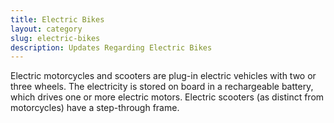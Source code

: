 ```yaml
---
title: Electric Bikes
layout: category
slug: electric-bikes
description: Updates Regarding Electric Bikes
---
```


<p>Electric motorcycles and scooters are plug-in electric vehicles with two or three wheels. The electricity is stored on board in a rechargeable battery, which drives one or more electric motors. Electric scooters (as distinct from motorcycles) have a step-through frame.</p>
